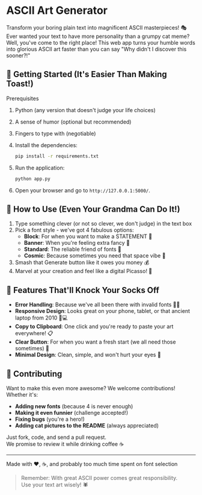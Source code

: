 # ASCII Art Generator
Transform your boring plain text into magnificent ASCII masterpieces! 🎭
Ever wanted your text to have more personality than a grumpy cat meme? Well, you've come to the right place! This web app turns your humble words into glorious ASCII art faster than you can say "Why didn't I discover this sooner?!"

## 🚀 Getting Started (It's Easier Than Making Toast!)
Prerequisites
1. Python (any version that doesn't judge your life choices)
2. A sense of humor (optional but recommended)
3. Fingers to type with (negotiable)


1.  Install the dependencies:
    ```bash
    pip install -r requirements.txt
    ```
2.  Run the application:
    ```bash
    python app.py
    ```
3.  Open your browser and go to `http://127.0.0.1:5000/`.

## 🎪 How to Use (Even Your Grandma Can Do It!)

1. Type something clever (or not so clever, we don't judge) in the text box  
2. Pick a font style - we've got 4 fabulous options:
   - **Block**: For when you want to make a STATEMENT 📢  
   - **Banner**: When you're feeling extra fancy 🎪  
   - **Standard**: The reliable friend of fonts 🤝  
   - **Cosmic**: Because sometimes you need that space vibe 🚀  
3. Smash that Generate button like it owes you money 💰  
4. Marvel at your creation and feel like a digital Picasso! 🎨  

## 🔧 Features That'll Knock Your Socks Off

- **Error Handling**: Because we've all been there with invalid fonts 🤦‍♂️  
- **Responsive Design**: Looks great on your phone, tablet, or that ancient laptop from 2010 📱💻  
- **Copy to Clipboard**: One click and you're ready to paste your art everywhere! 📋  
- **Clear Button**: For when you want a fresh start (we all need those sometimes) 🧹  
- **Minimal Design**: Clean, simple, and won't hurt your eyes 👀  

## 🤝 Contributing

Want to make this even more awesome? We welcome contributions! Whether it's:

- **Adding new fonts** (because 4 is never enough)  
- **Making it even funnier** (challenge accepted!)  
- **Fixing bugs** (you're a hero!)  
- **Adding cat pictures to the README** (always appreciated)  

Just fork, code, and send a pull request.  
We promise to review it while drinking coffee ☕  

---

Made with ❤️, ☕, and probably too much time spent on font selection  

> Remember: With great ASCII power comes great responsibility.  
> Use your text art wisely! 🕷️  
